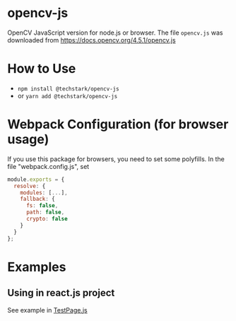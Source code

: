 # opencv-js
OpenCV JavaScript version for node.js or browser. The file `opencv.js` was downloaded from https://docs.opencv.org/4.5.1/opencv.js

# How to Use
- `npm install @techstark/opencv-js`
- or `yarn add @techstark/opencv-js`

# Webpack Configuration (for browser usage)
If you use this package for browsers, you need to set some polyfills. In the file "webpack.config.js", set 
```js
module.exports = {
  resolve: {
    modules: [...],
    fallback: {
      fs: false,
      path: false,
      crypto: false
    }
  }
};
```

# Examples
## Using in react.js project
See example in [TestPage.js](examples/react.js/TestPage.js)
